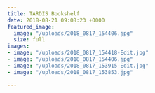 ```yaml
---
title: TARDIS Bookshelf
date: 2018-08-21 09:08:23 +0000
featured_image:
  image: "/uploads/2018_0817_154406.jpg"
  size: full
images:
- image: "/uploads/2018_0817_154418-Edit.jpg"
- image: "/uploads/2018_0817_154406.jpg"
- image: "/uploads/2018_0817_153915-Edit.jpg"
- image: "/uploads/2018_0817_153853.jpg"

---
```

